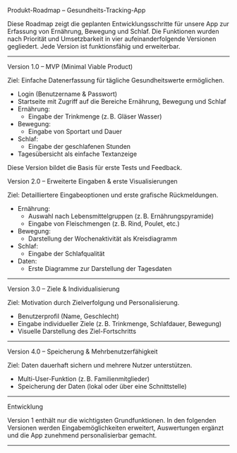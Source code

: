 Produkt-Roadmap – Gesundheits-Tracking-App

Diese Roadmap zeigt die geplanten Entwicklungsschritte für unsere App zur Erfassung von Ernährung, Bewegung und Schlaf. Die Funktionen wurden nach Priorität und Umsetzbarkeit in vier aufeinanderfolgende Versionen gegliedert. Jede Version ist funktionsfähig und erweiterbar.

---

Version 1.0 – MVP (Minimal Viable Product)

Ziel: Einfache Datenerfassung für tägliche Gesundheitswerte ermöglichen.

- Login (Benutzername & Passwort)
- Startseite mit Zugriff auf die Bereiche Ernährung, Bewegung und Schlaf
- Ernährung:
  - Eingabe der Trinkmenge (z. B. Gläser Wasser)
- Bewegung:
  - Eingabe von Sportart und Dauer
- Schlaf:
  - Eingabe der geschlafenen Stunden
- Tagesübersicht als einfache Textanzeige

Diese Version bildet die Basis für erste Tests und Feedback.



Version 2.0 – Erweiterte Eingaben & erste Visualisierungen

Ziel: Detailliertere Eingabeoptionen und erste grafische Rückmeldungen.

- Ernährung:
  - Auswahl nach Lebensmittelgruppen (z. B. Ernährungspyramide)
  - Eingabe von Fleischmengen (z. B. Rind, Poulet, etc.)
- Bewegung:
  - Darstellung der Wochenaktivität als Kreisdiagramm
- Schlaf:
  - Eingabe der Schlafqualität
- Daten:
  - Erste Diagramme zur Darstellung der Tagesdaten

---

Version 3.0 – Ziele & Individualisierung

Ziel: Motivation durch Zielverfolgung und Personalisierung.

- Benutzerprofil (Name, Geschlecht)
- Eingabe individueller Ziele (z. B. Trinkmenge, Schlafdauer, Bewegung)
- Visuelle Darstellung des Ziel-Fortschritts

---

Version 4.0 – Speicherung & Mehrbenutzerfähigkeit

Ziel: Daten dauerhaft sichern und mehrere Nutzer unterstützen.

- Multi-User-Funktion (z. B. Familienmitglieder)
- Speicherung der Daten (lokal oder über eine Schnittstelle)

---

Entwicklung

Version 1 enthält nur die wichtigsten Grundfunktionen. In den folgenden Versionen werden Eingabemöglichkeiten erweitert, Auswertungen ergänzt und die App zunehmend personalisierbar gemacht.

---
